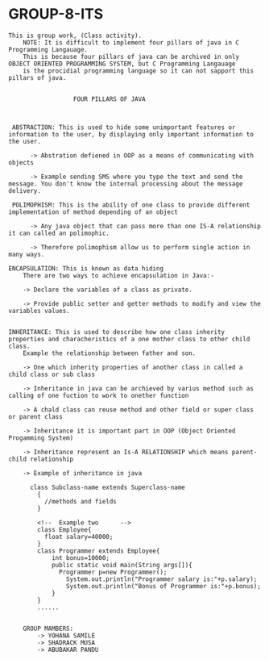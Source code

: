 # GROUP-8-ITS
    This is group work, (Class activity).
        NOTE: It is difficult to implement four pillars of java in C Programming Langauage.
        This is because four pillars of java can be archived in only OBJECT ORIENTED PROGRAMMING SYSTEM, but C Programming Langauage 
        is the procidial programming language so it can not sapport this pillars of java.


                      FOUR PILLARS OF JAVA      
                      
                      

     ABSTRACTION: This is used to hide some unimportant features or information to the user, by displaying only important information to the user.
    
          -> Abstration defiened in OOP as a means of communicating with objects
    
          -> Example sending SMS where you type the text and send the message. You don't know the internal processing about the message delivery.

     POLIMOPHISM: This is the ability of one class to provide different implementation of method depending of an object
     
          -> Any java object that can pass more than one IS-A relationship it can called an polimophic.
     
          -> Therefore polimophism allow us to perform single action in many ways.

    ENCAPSULATION: This is known as data hiding 
        There are two ways to achieve encapsulation in Java:-

        -> Declare the variables of a class as private.

        -> Provide public setter and getter methods to modify and view the variables values.


    INHERITANCE: This is used to describe how one class inherity properties and characheristics of a one mother class to other child class.
        Example the relationship between father and son.
    
        -> One which inherity properties of another class in called a child class or sub class
    
        -> Inheritance in java can be archieved by varius method such as calling of one fuction to work to onether function
    
        -> A chald class can reuse method and other field or super class or parent class
    
        -> Inheritance it is important part in OOP (Object Oriented Progamming System)
    
        -> Inheritance represent an Is-A RELATIONSHIP which means parent-child relationship

        -> Example of inheritance in java

          class Subclass-name extends Superclass-name  
            {  
              //methods and fields  
            }  

            <!--  Example two      -->
            class Employee{  
              float salary=40000;  
            }  
            class Programmer extends Employee{  
                int bonus=10000;  
                public static void main(String args[]){  
                  Programmer p=new Programmer();  
                    System.out.println("Programmer salary is:"+p.salary);  
                    System.out.println("Bonus of Programmer is:"+p.bonus);  
                }  
            }  
            ......


        GROUP MAMBERS:
            -> YOHANA SAMILE
            -> SHADRACK MUSA
            -> ABUBAKAR PANDU
